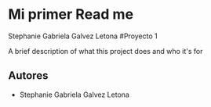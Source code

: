 # Mi primer Read me
Stephanie Gabriela Galvez Letona
#Proyecto 1

A brief description of what this project does and who it's for


## Autores

 - Stephanie Gabriela Galvez Letona

